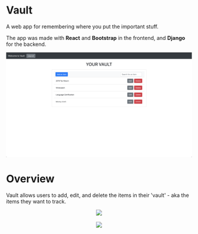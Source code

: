 # Vault

A web app for remembering where you put the important stuff.

The app was made with **React** and **Bootstrap** in the frontend, and **Django** for the backend. 

![Image of Vault](https://github.com/nikolamarunic/images/blob/master/vault./vault_splash.png)

# Overview
Vault allows users to add, edit, and delete the items in their 'vault' - aka the items they want to track.

<p align="center">
  <img src = https://media.giphy.com/media/igmUouDNw6ooP6RZ3A/giphy.gif>
</p>

<p align="center">
  <img src = https://media.giphy.com/media/dUO3ak4fUsfoG3EYBN/giphy.gif>
</p>
